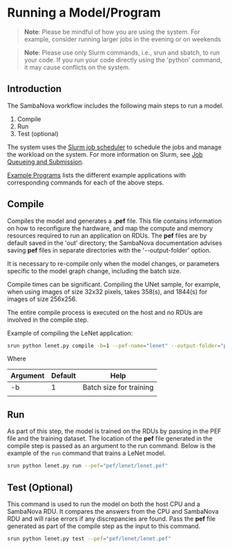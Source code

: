 # Running a Model/Program

> **Note**:  Please be mindful of how you are using the system.
For example, consider running larger jobs in the evening or on weekends

> **Note**: Please use only Slurm commands, i.e., srun and sbatch, to run your code.
If you run your code directly using the 'python' command, it may cause conflicts
on the system.

## Introduction

The SambaNova workflow includes the following main steps to run a model.

1. Compile
2. Run
3. Test (optional)

The system uses the [Slurm job
scheduler](https://slurm.schedmd.com/quickstart.html) to schedule the jobs and manage the workload on the system. For more information on Slurm, see [Job Queueing and Submission](job-queuing-and-submission.md).

[Example Programs](example-programs.md) lists the different example applications with corresponding commands for each of the above steps.

## Compile

Compiles the model and generates a **.pef** file. This file contains
information on how to reconfigure the hardware, and map the compute and
memory resources required to run an application on RDUs.
The **pef** files are by default saved in the 'out' directory; the
SambaNova documentation advises saving **pef** files in separate
directories with the '--output-folder' option.

It is necessary to re-compile only when the model changes, or parameters specific to the model graph change, including the batch size.

Compile times can be significant. Compiling the UNet sample, for example, when using images of size 32x32 pixels, takes 358(s), and 1844(s) for images of size 256x256.

The entire compile process is executed on the host and no RDUs are involved in the compile step. 

Example of compiling the LeNet application:

```bash
srun python lenet.py compile -b=1 --pef-name="lenet" --output-folder="pef"
```

Where

| Argument               | Default   | Help                           |
|------------------------|-----------|--------------------------------|
| -b                     | 1         | Batch size for training        |
|                        |           |                                |

## Run

As part of this step, the model is trained on the RDUs by passing in the PEF file and the training dataset. The location of the **pef** file generated in the compile step is passed as an argument to the run command. Below is the example of the ```run``` command that trains a LeNet model. 

```bash
srun python lenet.py run --pef="pef/lenet/lenet.pef"
```


## Test (Optional)

This command is used to run the model on both the host CPU and a SambaNova RDU.  It compares the answers from the CPU and SambaNova RDU and will raise errors if any discrepancies are found. Pass the **pef** file generated as part of the compile step as the input to this command.

```bash
srun python lenet.py test --pef="pef/lenet/lenet.pef"
```

